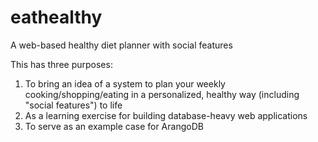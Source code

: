 # eathealthy
A web-based healthy diet planner with social features

This has three purposes:
1. To bring an idea of a system to plan your weekly cooking/shopping/eating in a personalized, healthy way (including "social features") to life
2. As a learning exercise for building database-heavy web applications
3. To serve as an example case for ArangoDB
